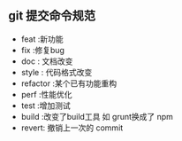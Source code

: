 ## git 提交命令规范

- ​feat :新功能 
- ​fix :修复bug  
- doc : 文档改变
- style : 代码格式改变
- refactor :某个已有功能重构
- perf :性能优化
- test :增加测试
- build :改变了build工具 如 grunt换成了 npm
- revert: 撤销上一次的 commit 